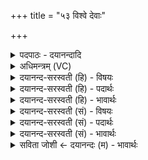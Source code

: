 +++
title = "५३ विश्वे देवाः"

+++
<details><summary>पदपाठः - दयानन्दादि</summary>

विश्वे॑। दे॒वाः॒। शृ॒णु॒त॒। इम॑म्। हव॑म्। मे॒। ये। अ॒न्तरि॑क्षे। ये। उप॑। द्यवि॑। स्थ। ये। अ॒ग्नि॒जि॒ह्वा इत्य॑ग्निऽजि॒ह्वाः। उ॒त। वा। यज॑त्राः। आ॒स॒द्येत्या॑ऽस॒द्य। अ॒स्मिन्। ब॒र्हिषि॑। मा॒द॒य॒ध्व॒म्। ५३।
</details>

<details><summary>अधिमन्त्रम् (VC)</summary>

- विश्वेदेवा देवताः
- सुहोत्र ऋषिः
- त्रिष्टुप्
- धैवतः
</details>

<details><summary>दयानन्द-सरस्वती (हि) - विषयः</summary>

फिर मनुष्यों को क्या करना चाहिये, इस विषय को अगले मन्त्र में कहा है ॥
</details>

<details><summary>दयानन्द-सरस्वती (हि) - पदार्थः</summary>

पदार्थान्वयभाषाः -  हे (विश्वे) सब (देवाः) विद्वान् लोगो ! तुम (ये) जो (अन्तरिक्षे) आकाश में (ये) जो (द्यवि) प्रकाश में (ये) जो (अग्निजिह्वाः) जिह्वा के तुल्य जिनके अग्नि हैं, वे (उत) और (वा) अथवा (यजत्राः) सङ्गति करनेवाले पूजनीय पदार्थ हैं, उनके जाननेवाले (स्थ) हूजिये (मे) मेरे (इमम्) इस (हवम्) पढ़ने-पढ़ाने रूप व्यवहार को (उप, शृणुत) निकट से सुनो (अस्मिन्) इस (बर्हिषि) सभा वा आसन पर (आसद्य) बैठ कर (मादयध्वम्) आनन्दित होओ ॥५३ ॥
</details>

<details><summary>दयानन्द-सरस्वती (हि) - भावार्थः</summary>

भावार्थभाषाः -  हे मनुष्यो ! तुम जितने भूमि, अन्तरिक्ष और प्रकाश में पदार्थ हैं, उनको जान विद्वानों की सभा कर विद्यार्थियों की परीक्षा कर विद्या सुशिक्षा को बढ़ा और आप आनन्दित होके दूसरों को निरन्तर आनन्दित करो ॥५३ ॥
</details>

<details><summary>दयानन्द-सरस्वती (सं) - विषयः</summary>

पुनर्मनुष्यैः किं कर्त्तव्यमित्याह ॥
</details>

<details><summary>दयानन्द-सरस्वती (सं) - पदार्थः</summary>

पदार्थान्वयभाषाः -  हे विश्वे देवा ! यूयं येऽन्तरिक्षे ये द्यविष्ठ येऽग्निजिह्वा उत वा यजत्राः पदार्थाः सन्ति, तेषां वेदितारः स्थ, म इमं हवमुपशृणुत। अस्मिन् बर्हिष्यासद्य मादयध्वम् ॥५३ ॥
</details>

<details><summary>दयानन्द-सरस्वती (सं) - भावार्थः</summary>

भावार्थभाषाः -  हे मनुष्याः ! यूयं यावन्तो भूमावन्तरिक्षे प्रकाशे च पदार्थाः सन्ति, तान् बुद्ध्वा विदुषां सभां विधाय विद्यार्थिनां परीक्षा कृत्वा विद्यासुशिक्षे वर्द्धयित्वा स्वयमानन्दिता भूत्वाऽन्यान् सततमानन्दयत ॥५३ ॥
</details>

<details><summary>सविता जोशी ← दयानन्दः (म) - भावार्थः</summary>

भावार्थभाषाः -  हे माणसांनो ! भूमी, अंतरिक्ष व प्रकाशामध्ये जेवढे पदार्थ आहेत त्यांना जाणा व विद्वानांच्या सभेत विद्यार्थ्यांची परीक्षा करा. विद्या व चांगले शिक्षण वाढवा. स्वतः आनंदी राहा व इतरांना आनंदी करा.
</details>